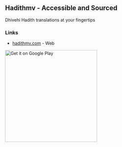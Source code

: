 ## Hadithmv - Accessible and Sourced

Dhivehi Hadith translations at your fingertips

### Links

* [hadithmv.com](http://hadithmv.com) - Web

<a href='https://play.google.com/store/apps/details?id=com.hadithmv.hmv&pcampaignid=MKT-Other-global-all-co-prtnr-py-PartBadge-Mar2515-1'><img width="300px" alt='Get it on Google Play' src='https://play.google.com/intl/en_us/badges/images/generic/en_badge_web_generic.png'/></a>
